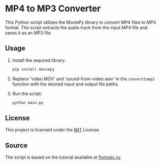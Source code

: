 # MP4 to MP3 Converter

This Python script utilizes the MoviePy library to convert MP4 files to MP3 format. The script extracts the audio track from the input MP4 file and saves it as an MP3 file. 

## Usage

1. Install the required library:
   ```bash
   pip install moviepy
   ```

2. Replace 'video.MOV' and 'sound-from-video.wav' in the `converttomp3` function with the desired input and output file paths.

3. Run the script:
   ```bash
   python main.py
   ```

## License

This project is licensed under the [MIT](https://choosealicense.com/licenses/mit/) License.

## Source

The script is based on the tutorial available at [fixmypc.ru](https://fixmypc.ru/post/konvertatsiia-mp4-failov-v-mp3-s-python-3/).
